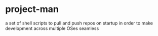 # project-man
a set of shell scripts to pull and push repos on startup in order to make development across multiple OSes seamless

